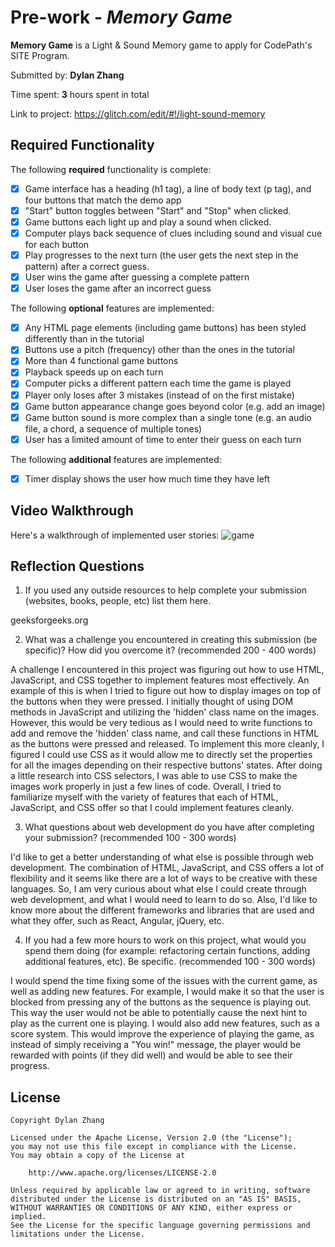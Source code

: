 # Pre-work - *Memory Game*

**Memory Game** is a Light & Sound Memory game to apply for CodePath's SITE Program. 

Submitted by: **Dylan Zhang**

Time spent: **3** hours spent in total

Link to project: https://glitch.com/edit/#!/light-sound-memory

## Required Functionality

The following **required** functionality is complete:

* [x] Game interface has a heading (h1 tag), a line of body text (p tag), and four buttons that match the demo app
* [x] "Start" button toggles between "Start" and "Stop" when clicked. 
* [x] Game buttons each light up and play a sound when clicked. 
* [x] Computer plays back sequence of clues including sound and visual cue for each button
* [x] Play progresses to the next turn (the user gets the next step in the pattern) after a correct guess. 
* [x] User wins the game after guessing a complete pattern
* [x] User loses the game after an incorrect guess

The following **optional** features are implemented:

* [x] Any HTML page elements (including game buttons) has been styled differently than in the tutorial
* [x] Buttons use a pitch (frequency) other than the ones in the tutorial
* [x] More than 4 functional game buttons
* [x] Playback speeds up on each turn
* [x] Computer picks a different pattern each time the game is played
* [x] Player only loses after 3 mistakes (instead of on the first mistake)
* [x] Game button appearance change goes beyond color (e.g. add an image)
* [x] Game button sound is more complex than a single tone (e.g. an audio file, a chord, a sequence of multiple tones)
* [x] User has a limited amount of time to enter their guess on each turn

The following **additional** features are implemented:

- [x] Timer display shows the user how much time they have left

## Video Walkthrough

Here's a walkthrough of implemented user stories:
![game](https://user-images.githubusercontent.com/44343446/112299987-997ac200-8c55-11eb-96f8-6cf774d20feb.gif)


## Reflection Questions
1. If you used any outside resources to help complete your submission (websites, books, people, etc) list them here. 

geeksforgeeks.org

2. What was a challenge you encountered in creating this submission (be specific)? How did you overcome it? (recommended 200 - 400 words) 

A challenge I encountered in this project was figuring out how to use HTML, JavaScript, and CSS together to implement features most effectively. An example of this is when I tried to figure out how to display images on top of the buttons when they were pressed. I initially thought of using DOM methods in JavaScript and utilizing the 'hidden' class name on the images. However, this would be very tedious as I would need to write functions to add and remove the 'hidden' class name, and call these functions in HTML as the buttons were pressed and released. To implement this more cleanly, I figured I could use CSS as it would allow me to directly set the properties for all the images depending on their respective buttons' states. After doing a little research into CSS selectors, I was able to use CSS to make the images work properly in just a few lines of code. Overall, I tried to familiarize myself with the variety of features that each of HTML, JavaScript, and CSS offer so that I could implement features cleanly.

3. What questions about web development do you have after completing your submission? (recommended 100 - 300 words) 

I'd like to get a better understanding of what else is possible through web development. The combination of HTML, JavaScript, and CSS offers a lot of flexibility and it seems like there are a lot of ways to be creative with these languages. So, I am very curious about what else I could create through web development, and what I would need to learn to do so. Also, I'd like to know more about the different frameworks and libraries that are used and what they offer, such as React, Angular, jQuery, etc.

4. If you had a few more hours to work on this project, what would you spend them doing (for example: refactoring certain functions, adding additional features, etc). Be specific. (recommended 100 - 300 words) 

I would spend the time fixing some of the issues with the current game, as well as adding new features. For example, I would make it so that the user is blocked from pressing any of the buttons as the sequence is playing out. This way the user would not be able to potentially cause the next hint to play as the current one is playing. I would also add new features, such as a score system. This would improve the experience of playing the game, as instead of simply receiving a "You win!" message, the player would be rewarded with points (if they did well) and would be able to see their progress.



## License

    Copyright Dylan Zhang

    Licensed under the Apache License, Version 2.0 (the "License");
    you may not use this file except in compliance with the License.
    You may obtain a copy of the License at

        http://www.apache.org/licenses/LICENSE-2.0

    Unless required by applicable law or agreed to in writing, software
    distributed under the License is distributed on an "AS IS" BASIS,
    WITHOUT WARRANTIES OR CONDITIONS OF ANY KIND, either express or implied.
    See the License for the specific language governing permissions and
    limitations under the License.
